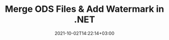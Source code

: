---
############################# Static ############################
layout: "autogen"
date: 2021-10-02T14:22:14+03:00
draft: false
path: "total/net/merger/ods/"

############################# Head ############################
head_title: "Merge & Split ODS Files and Add Watermarks in C# .NET"
head_description: ".NET documents merger library to combine multiple ODS files into a single file by joining selective number of pages or a range of pages from multiple source documents into one."

############################# Header ############################
title: "Merge ODS Files & Add Watermark in .NET"
description: ".NET documents merger API to combine multiple ODS files into a single file by joining selective number of pages or a range of pages from multiple source documents into one. Perform single document operations such as move, remove, rotate, swap and extract pages or split a single ODS document into several resultant documents."

############################# SubMenu ############################
submenu:
    enable: false

############################# Content ############################
content:
    enable: true
    block:
    - title_left: "Merge ODS Files & Add Watermark in C#"
      content_left: |
          Join ODS files in C# .NET and add text or image watermarks to the single resultant document in .NET (C#, VB.NET, ASP.NET & .NET Core) applications.

          -   Instantiate **Merger** with input ODS document
          -   Call **Join** method of **Merger** class instance and pass second source document path
          -   Call **Save** method of **Merger** class instance to save merged document
          -   Instantiate **Watermarker** with merged ODS document as created above
          -   Create the **TextWatermark** object & set watermark properties
          -   Add watermark and save watermarked ODS
          
      title_right: "Source Document Information Extraction"
      content_right: |
          You require `GroupDocs.Merger` & `GroupDocs.Watermark` namespaces to perform single and multiple documents merging operations within PDF, Microsoft Office, HTML, OpenDocument and many other document formats. Explore other [.NET APIs for Office documents](https://products.conholdate.com/total/net/) as offered by Conholdate.Total.
          
          Get the respective assembly files from the [downloads](https://downloads.conholdate.com/total/net) or fetch the whole package from [Nuget](https://www.nuget.org/packages/Conholdate.Total/) to add 'Conholdate.Total` directly in your workspace.
          
      code: |
          ```cs {linenos=false}
          // Merge ODS files using GroupDocs.Merger API
          // Instantiate Merger with input ODS document
          using (Merger merger = new Merger("input1.ods"))
          {
              // Call Join method of Merger class instance and pass second source document path
              merger.Join("input2.ods");

              // Call Save method of Merger class instance to save merged document
              merger.Save("merged.ods");
          }

          // Add text watermark to ODS document
          // Instantiate Watermarker with merged ODS document created above
          // GroupDocs.Merger created Output folder and save merged.ods there
          // We will load merged.ods document from Output folder
          using (Watermarker watermarker = new Watermarker("Output/merged.ods"))
          {
              // Initialize the Font to be used for watermark
              Font font = new Font("Arial", 19, FontStyle.Bold | FontStyle.Italic);

              // Create the TextWatermark object
              TextWatermark watermark = new TextWatermark("my watermark", font);

              // Set watermark properties
              watermark.ForegroundColor = Color.Red;
              watermark.BackgroundColor = Color.Blue;
              watermark.TextAlignment = TextAlignment.Right;
              watermark.Opacity = 0.5;

              // Add watermark and save watermarked ODS
              watermarker.Add(watermark);
              watermarker.Save("output.ods");
          }
          ```
    - title_left: "Split ODS File & Add Watermarks in .NET"
      content_left: |
          Split a single ODS document to multiple independent documents and insert image or text watermarks to each of the splitted files using C# .NET.

          -   Set output path where files will be saved after splitting
          -   Instantiate **SplitOptions** object with path of splitted file and number of pages to be splitted
          -   Create **Merger** object with input ODS and split using **SplitOptions**
          -   Instantiate **Watermarker** with splitted ODS
          -   Create the **TextWatermark** object & set watermark properties
          -   Add watermark and save watermarked ODS
        
      title_right: "Image Representation of Document Pages"
      content_right: |
          Combine all popular document file formats and generate image representation of the merged document pages in 'PNG', 'JPG' or 'BMP' formats. You can easily preview the complete document as a whole or display some specific pages based on page numbers or page ranges.

          Join popular document file formats on different operating systems such as Windows, Linux or macOS while using platforms such as Windows Azure, Mono and Xamarin.
          
      code: |
          ```cs {linenos=false}
          // Set output path where files will be saved after splitting
          string outputFolder = @"c:\output\";

          // Instantiate SplitOptions object with path of splitted file and number of pages to be splitted
          SplitOptions splitOptions = new SplitOptions(outputFolder + "document_{0}.{1}", new int[] { 1, 2, 4 });

          // Create Merger object with input ODS
          using (Merger merger = new Merger("input.ods"))
          {
              // Split input ODS using SplitOptions
              merger.Split(splitOptions);
          }

          // Get list of splitted files from output path
          string[] files = Directory.GetFiles(outputFolder);
          // Create counter that will be used for naming output files
          int i = 0;

          // Loop through all splitted files in the output folder
          foreach(string file in files)
          {
              i++; // Increment counter

              // Instantiate Watermarker with splitted ODS
              using (Watermarker watermarker = new Watermarker(file))
              {
                  // Initialize the Font to be used for watermark
                  Font font = new Font("Arial", 19, FontStyle.Bold | FontStyle.Italic);

                  // Create the TextWatermark object
                  TextWatermark watermark = new TextWatermark("my watermark", font);

                  // Set watermark properties
                  watermark.ForegroundColor = Color.Red;
                  watermark.BackgroundColor = Color.Blue;
                  watermark.TextAlignment = TextAlignment.Right;
                  watermark.Opacity = 0.5;

                  // Add watermark and save watermarked ODS
                  watermarker.Add(watermark);
                  watermarker.Save(string.Format("{0}output{1}.ods",outputFolder,i));
              }
          }
          ```
############################# About Formats ############################
about_formats:
    enable: false
############################# More Formats ############################
more_formats:
    enable: true
    auto: true
############################# Back to top ###############################
back_to_top:
  enable: true
---